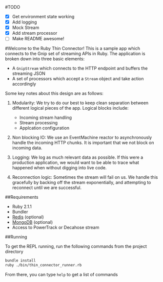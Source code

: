#TODO

- [x] Get environment state working
- [x] Add logging
- [x] Mock Stream
- [x] Add stream processor
- [ ] Make README awesome!

#Welcome to the Ruby Thin Connector!
This is a sample app which connects to the Gnip set of streaming APIs in Ruby. The application is broken down into three basic elements:
 - A ```GnipStream``` which connects to the HTTP endpoint and buffers the streaming JSON
 - A set of processors which accept a ```Stream``` object and take action accordingly

Some key notes about this design are as follows:
 1. Modularity: We try to do our best to keep clean separation between different logical pieces of the app. Logical blocks include:
    - Incoming stream handling
    - Stream processing
    - Applcation configuration

 2. Non blocking IO: We use an EventMachine reactor to asynchronously handle the incoming HTTP chunks. It is important that we not block on incoming data.

 3. Logging: We log as much relevant data as possible. If this were a production application, we would want to be able to trace what happened when without digging into live code.

 4. Reconnection logic: Sometimes the stream will fail on us. We handle this gracefully by backing off the stream exponentially, and attempting to reconnect until we are successful.

##Requirements

 - Ruby 2.1.1
 - Bundler
 - [Redis](http://www.redis.io) (optional)
 - [MongoDB](http://www.mongodb.org) (optional)
 - Access to PowerTrack or Decahose stream

##Running

To get the REPL running, run the following commands from the project directory
```bash
bundle install
ruby ./bin/thin_connector_runner.rb
```

From there, you can type ```help``` to get a list of commands
